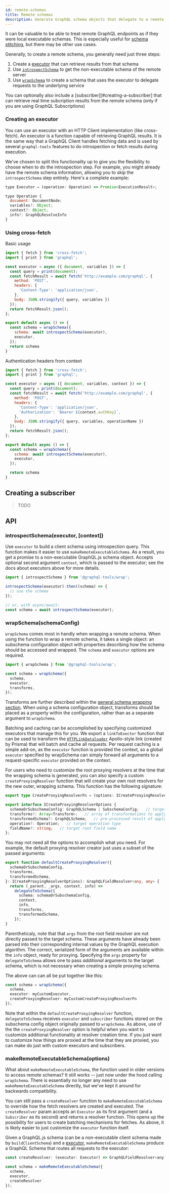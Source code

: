 ```yaml
---
id: remote-schemas
title: Remote schemas
description: Generate GraphQL schema objects that delegate to a remote server
---
```


It can be valuable to be able to treat remote GraphQL endpoints as if they were local executable schemas. This is especially useful for [schema stitching](/docs/schema-stitching/), but there may be other use cases.

Generally, to create a remote schema, you generally need just three steps:

1. Create a [executor](#creating-a-executor) that can retrieve results from that schema
2. Use [`introspectSchema`](#introspectschemaexecutor-context) to get the non-executable schema of the remote server
3. Use [`wrapSchema`](#wrapSchema) to create a schema that uses the executor to delegate requests to the underlying service

You can optionally also include a [subscriber][#creating-a-subscriber] that can retrieve real time subcription results from the remote schema (only if you are using GraphQL Subscriptions)

### Creating an executor

You can use an executor with an HTTP Client implementation (like cross-fetch). An executor is a function capable of retrieving GraphQL results. It is the same way that a GraphQL Client handles fetching data and is used by several `graphql-tools` features to do introspection or fetch results during execution.

We've chosen to split this functionality up to give you the flexibility to choose when to do the introspection step. For example, you might already have the remote schema information, allowing you to skip the `introspectSchema` step entirely. Here's a complete example:

```js
type Executor = (operation: Operation) => Promise<ExecutionResult>;

type Operation {
  document: DocumentNode;
  variables?: Object;
  context?: Object;
  info?: GraphQLResolveInfo
}
```

### Using cross-fetch

Basic usage

```js
import { fetch } from 'cross-fetch';
import { print } from 'graphql';

const executor = async ({ document, variables }) => {
  const query = print(document);
  const fetchResult = await fetch('http://example.com/graphql', {
    method: 'POST',
    headers: {
      'Content-Type': 'application/json',
    },
    body: JSON.stringify({ query, variables })
  });
  return fetchResult.json();
};

export default async () => {
  const schema = wrapSchema({
    schema: await introspectSchema(executor),
    executor,
  });
  return schema
}
```

Authentication headers from context

```js
import { fetch } from 'cross-fetch';
import { print } from 'graphql';

const executor = async ({ document, variables, context }) => {
  const query = print(document);
  const fetchResult = await fetch('http://example.com/graphql', {
    method: 'POST',
    headers: {
      'Content-Type': 'application/json',
      'Authorization': `Bearer ${context.authKey}`,
    },
    body: JSON.stringify({ query, variables, operationName })
  });
  return fetchResult.json();
};

export default async () => {
  const schema = wrapSchema({
    schema: await introspectSchema(executor),
    executor,
  });

  return schema
}
```

## Creating a subscriber
> TODO

## API

### introspectSchema(executor, [context])

Use `executor` to build a client schema using introspection query. This function makes it easier to use `makeRemoteExecutableSchema`. As a result, you get a promise to a non-executable GraphQL.js schema object. Accepts optional second argument `context`, which is passed to the executor; see the docs about executors above for more details.

```js
import { introspectSchema } from '@graphql-tools/wrap';

introspectSchema(executor).then((schema) => {
  // use the schema
});

// or, with async/await:
const schema = await introspectSchema(executor);
```

### wrapSchema(schemaConfig)

`wrapSchema` comes most in handly when wrapping a remote schema. When using the function to wrap a remote schema, it takes a single object: an subschema configuration object with properties describing how the schema should be accessed and wrapped. The `schema` and `executor` options are required.

```js
import { wrapSchema } from '@graphql-tools/wrap';

const schema = wrapSchema({
  schema,
  executor,
  transforms,
});
```

Transforms are further described within the [general schema wrapping section](/docs/schema-wrapping/). When using a schema configuration object, transforms should be placed as a property within the configuration, rather than as a separate argument to `wrapSchema`.

Batching and caching can be accomplished by specifying customized executors that manage this for you. We export a `linkToExector` function that can be used to transform the [`HTTPLinkDataloader`](https://github.com/prisma-labs/http-link-dataloader) Apollo-style link (created by Prisma) that will batch and cache all requests. Per request caching is a simple add-on, as the `executor` function is provided the context, so a global `executor` specified by wrapSchema can simply forward all arguments to a request-specific `executor` provided on the context.

For users who need to customize the root proxying resolvers at the time that the wrapping schema is generated, you can also specify a custom `createProxyingResolver` function that will create your own root resolvers for the new outer, wrapping schema. This function has the following signature:

```ts
export type CreateProxyingResolverFn = (options: ICreateProxyingResolverOptions) => GraphQLFieldResolver<any, any>;

export interface ICreateProxyingResolverOptions {
  schemaOrSubschemaConfig: GraphQLSchema | SubschemaConfig;   // target schema for delegation
  transforms?: Array<Transform>;   // array of transformations to apply
  transformedSchema?: GraphQLSchema;   // pre-processed result of applying those transforms to the target schema
  operation?: Operation;   // target operation type
  fieldName?: string;   // target root field name
};
```

You may not need all the options to accomplish what you need. For example, the default proxying resolver creator just uses a subset of the passed arguments:

```ts
export function defaultCreateProxyingResolver({
  schemaOrSubschemaConfig,
  transforms,
  transformedSchema,
}: ICreateProxyingResolverOptions): GraphQLFieldResolver<any, any> {
  return (_parent, _args, context, info) =>
    delegateToSchema({
      schema: schemaOrSubschemaConfig,
      context,
      info,
      transforms,
      transformedSchema,
    });
}
```

Parentheticaly, note that that `args` from the root field resolver are not directly passed to the target schema. These arguments have already been parsed into their corresponding internal values by the GraphQL execution algorithm. The correct, serialized form of the arguments are available within the `info` object, ready for proxying. Specifying the `args` property for `delegateToSchema` allows one to pass *additional* arguments to the target schema, which is not necessary when creating a simple proxying schema.

The above can can all be put together like this:

```ts
const schema = wrapSchema({
  schema,
  executor: myCustomExecutor,
  createProxyingResolver: myCustomCreateProxyingResolverFn
});
```

Note that within the `defaultCreateProxyingResolver` function, `delegateToSchema` receives `executor` and `subscriber` functions stored on the subschema config object originally passed to `wrapSchema`. As above, use of the the `createProxyingResolver` option is helpful when you want to customize additional functionality at resolver creation time. If you just want to customize how things are proxied at the time that they are proxied, you can make do just with custom executors and subscribers.


### makeRemoteExecutableSchema(options)

What about `makeRemoteExecutableSchema`, the function used in older versions to access remote schemas? It still works -- just now under the hood calling `wrapSchema`. There is essentially no longer any need to use `makeRemoteExecutableSchema` directly, but we've kept it around for backwards compatibility.

You can  still pass a `createResolver` function to `makeRemoteExecutableSchema` to override how the fetch resolvers are created and executed. The `createResolver` param accepts an `Executor` as its first argument (and a `Subscriber` as its second) and returns a resolver function. This opens up the possibility for users to create batching mechanisms for fetches. As above, it is likely easier to just customize the `executor` function itself.

Given a GraphQL.js schema (can be a non-executable client schema made by `buildClientSchema`) and a [executor](#creating-an-executor), `makeRemoteExecutableSchema` produce a GraphQL Schema that routes all requests to the executor:

```js
const createResolver: (executor: Executor) => GraphQLFieldResolver<any, any> = // . . .

const schema = makeRemoteExecutableSchema({
  schema,
  executor,
  createResolver
});
```
